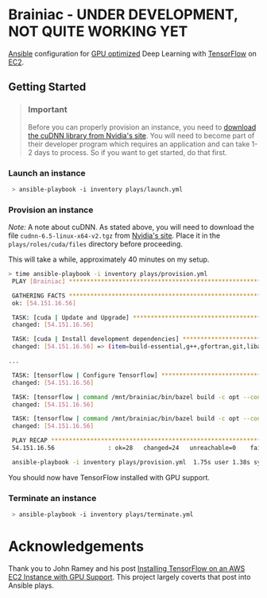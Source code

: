 # Brainiac - UNDER DEVELOPMENT, NOT QUITE WORKING YET

[Ansible](http://www.ansible.com) configuration for [GPU optimized](http://docs.aws.amazon.com/AWSEC2/latest/UserGuide/using_cluster_computing.html) Deep Learning with [TensorFlow](https://www.tensorflow.org) on [EC2](http://aws.amazon.com/ec2).

## Getting Started

 > ### Important
 > Before you can properly provision an instance, you need to [download the cuDNN library from Nvidia's site](https://developer.nvidia.com/rdp/assets/cudnn-65-linux-v2-asset). You will need to become part of their developer program which requires an application and can take 1-2 days to process. So if you want to get started, do that first.

### Launch an instance

```sh
 > ansible-playbook -i inventory plays/launch.yml
```

### Provision an instance

*Note:* A note about cuDNN. As stated above, you will need to download the file `cudnn-6.5-linux-x64-v2.tgz` from [Nvidia's site](https://developer.nvidia.com/rdp/assets/cudnn-65-linux-v2-asset). Place it in the `plays/roles/cuda/files` directory before proceeding.

This will take a while, approximately 40 minutes on my setup.

```sh
> time ansible-playbook -i inventory plays/provision.yml
 PLAY [Brainiac] ***************************************************************

 GATHERING FACTS ***************************************************************
 ok: [54.151.16.56]

 TASK: [cuda | Update and Upgrade] *********************************************
 changed: [54.151.16.56]

 TASK: [cuda | Install development dependencies] *******************************
 changed: [54.151.16.56] => (item=build-essential,g++,gfortran,git,libatlas-base-dev,libblas-dev,libfreetype6-dev,liblapack-dev,libncurses-dev,libopenblas-dev,libxft-dev,linux-headers-generic,linux-image-extra-virtual,pkg-config,python-dev,python-matplotlib,python-numpy,python-pandas,python-pip,python-pydot,python-sklearn,swig,unzip,unzip,wget,zip,zlib1g-dev)

...

 TASK: [tensorflow | Configure Tensorflow] *************************************
 changed: [54.151.16.56]

 TASK: [tensorflow | command /mnt/brainiac/bin/bazel build -c opt --config=cuda //tensorflow/cc:tutorials_example_trainer] ***
 changed: [54.151.16.56]

 TASK: [tensorflow | command /mnt/brainiac/bin/bazel build -c opt --config=cuda //tensorflow/tools/pip_package:build_pip_package] ***
 changed: [54.151.16.56]

 PLAY RECAP ********************************************************************
 54.151.16.56               : ok=28   changed=24   unreachable=0    failed=0

 ansible-playbook -i inventory plays/provision.yml  1.75s user 1.38s system 0% cpu 38:36.03 total
```

You should now have TensorFlow installed with GPU support.

### Terminate an instance

```sh
 > ansible-playbook -i inventory plays/terminate.yml
```

# Acknowledgements

Thank you to John Ramey and his post [Installing TensorFlow on an AWS EC2 Instance with GPU Support](http://ramhiser.com/2016/01/05/installing-tensorflow-on-an-aws-ec2-instance-with-gpu-support/). This project largely coverts that post into Ansible plays.
